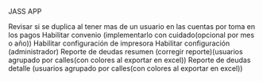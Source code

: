 JASS APP

Revisar si se duplica al tener mas de un usuario en las cuentas por toma en los pagos
Habilitar convenio (implementarlo con cuidado(opcional por mes o año))
Habilitar configuración de impresora
Habilitar configuración (administrador)
Reporte de deudas resumen (corregir reporte)(usuarios agrupado por calles(con colores al exportar en excel))
Reporte de deudas detalle (usuarios agrupado por calles(con colores al exportar en excel))
